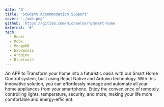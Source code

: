 ```yaml
---
date: '3'
title: 'Student Accommodation Support'
cover: './smh.png'
github: 'https://gitlab.com/michaelnarh/smart-home'
external: '#'
tech:
  - React
  - Mobx
  - MongoDB
  - ExpressJS
  - Arduino
  - Bluetooth
---
```


An APP to Transform your home into a futuristic oasis with our Smart Home Control system, built using React Native and Arduino technology. With this innovative solution, you can effortlessly manage and automate all your home appliances from your smartphone. Enjoy the convenience of remotely controlling lights, temperature, security, and more, making your life more comfortable and energy-efficient.
